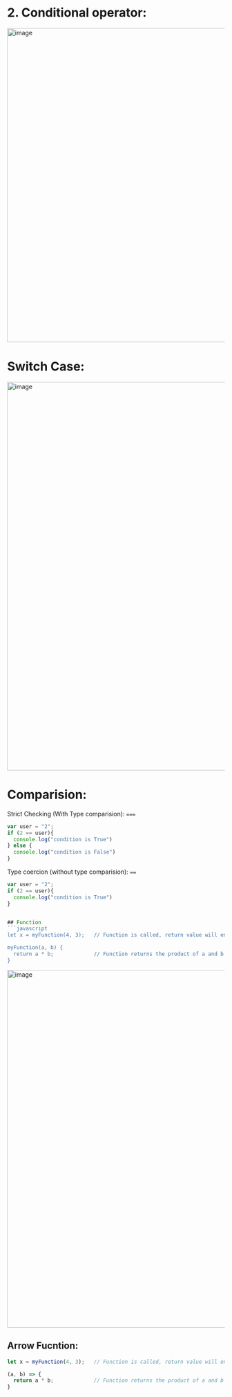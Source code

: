 # 2. Conditional operator:

<img width="727" alt="image" src="https://user-images.githubusercontent.com/35987583/218325119-98a9151d-87b3-4e78-b38f-f4bedf2a6019.png">


# Switch Case:
<img width="899" alt="image" src="https://user-images.githubusercontent.com/35987583/218325307-aca3ace9-fb18-401d-9f0a-c9130c2e2668.png">


# Comparision:

Strict Checking (With Type comparision): ```===```
```javascript
var user = "2";
if (2 == user){
  console.log("condition is True")
} else {
  console.log("condition is False")
}
```

Type coercion (without type comparision): ```==```
```javascript
var user = "2";
if (2 == user){
  console.log("condition is True")
}


## Function
```javascript
let x = myFunction(4, 3);   // Function is called, return value will end up in x

myFunction(a, b) {
  return a * b;             // Function returns the product of a and b
}
```
<img width="828" alt="image" src="https://user-images.githubusercontent.com/35987583/218326581-aaca0e79-27cd-49fa-a051-9357705ec976.png">


## Arrow Fucntion:
```javascript
let x = myFunction(4, 3);   // Function is called, return value will end up in x

(a, b) => {
  return a * b;             // Function returns the product of a and b
}
```

